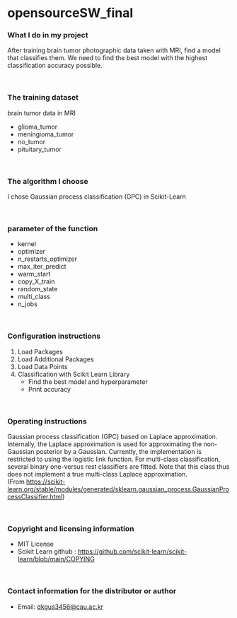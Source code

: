 # opensourceSW_final


### What I do in my project
After training brain tumor photographic data taken with MRI, find a model that classifies them.
We need to find the best model with the highest classification accuracy possible.

<br>

### The training dataset
brain tumor data in MRI
- glioma_tumor
- meningioma_tumor
- no_tumor
- pituitary_tumor

<br>

### The algorithm I choose
I chose Gaussian process classification (GPC) in Scikit-Learn

<br>

### parameter of the function
- kernel
- optimizer
- n_restarts_optimizer
- max_iter_predict
- warm_start
- copy_X_train
- random_state
- multi_class
- n_jobs

<br>

### Configuration instructions
1. Load Packages
2. Load Additional Packages
3. Load Data Points
4. Classification with Scikit Learn Library
    - Find the best model and hyperparameter
    - Print accuracy
    
<br>

### Operating instructions
Gaussian process classification (GPC) based on Laplace approximation.
Internally, the Laplace approximation is used for approximating the non-Gaussian posterior by a Gaussian.
Currently, the implementation is restricted to using the logistic link function. For multi-class classification, several binary one-versus rest classifiers are fitted. Note that this class thus does not implement a true multi-class Laplace approximation.
<br>
(From https://scikit-learn.org/stable/modules/generated/sklearn.gaussian_process.GaussianProcessClassifier.html)

<br>

### Copyright and licensing information
- MIT License
- Scikit Learn github : https://github.com/scikit-learn/scikit-learn/blob/main/COPYING

<br>

### Contact information for the distributor or author
- Email: dkgus3456@cau.ac.kr

